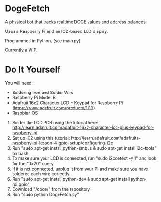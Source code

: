 DogeFetch
==============

A physical bot that tracks realtime DOGE values and address balances.

Uses a Raspberry Pi and an IC2-based LED display.

Programmed in Python. (see main.py)

Currently a WIP.

Do It Yourself
==============

You will need:

 - Soldering Iron and Solder Wire
 - Raspberry Pi Model B
 - Adafruit 16x2 Character LCD + Keypad for Raspberry Pi (https://www.adafruit.com/products/1110)
 - Raspbian OS


1. Solder the LCD PCB using the tutorial here: http://learn.adafruit.com/adafruit-16x2-character-lcd-plus-keypad-for-raspberry-pi
2. Set up IC2 using this tutorial: http://learn.adafruit.com/adafruits-raspberry-pi-lesson-4-gpio-setup/configuring-i2c
3. Run "sudo apt-get install python-smbus & sudo apt-get install i2c-tools" on bash
4. To make sure your LCD is connected, run "sudo i2cdetect -y 1" and look for the "0x20" query
5. If it is not connected, unplug it from your Pi and make sure you have soldered each wire correctly.
6. Run "sudo apt-get install python-dev & sudo apt-get install python-rpi.gpio"
7. Download "/code/" from the repository
8. Run "sudo python DogeFetch.py"
